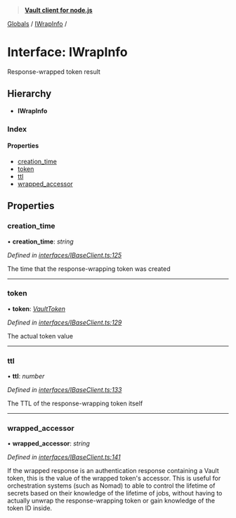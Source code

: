 > **[Vault client for node.js](../README.md)**

[Globals](../globals.md) / [IWrapInfo](iwrapinfo.md) /

# Interface: IWrapInfo

Response-wrapped token result

## Hierarchy

* **IWrapInfo**

### Index

#### Properties

* [creation_time](iwrapinfo.md#creation_time)
* [token](iwrapinfo.md#token)
* [ttl](iwrapinfo.md#ttl)
* [wrapped_accessor](iwrapinfo.md#wrapped_accessor)

## Properties

###  creation_time

• **creation_time**: *string*

*Defined in [interfaces/IBaseClient.ts:125](https://github.com/theogravity/vault-tacular/blob/13bcf09/src/interfaces/IBaseClient.ts#L125)*

The time that the response-wrapping token was created

___

###  token

• **token**: *[VaultToken](../globals.md#vaulttoken)*

*Defined in [interfaces/IBaseClient.ts:129](https://github.com/theogravity/vault-tacular/blob/13bcf09/src/interfaces/IBaseClient.ts#L129)*

The actual token value

___

###  ttl

• **ttl**: *number*

*Defined in [interfaces/IBaseClient.ts:133](https://github.com/theogravity/vault-tacular/blob/13bcf09/src/interfaces/IBaseClient.ts#L133)*

The TTL of the response-wrapping token itself

___

###  wrapped_accessor

• **wrapped_accessor**: *string*

*Defined in [interfaces/IBaseClient.ts:141](https://github.com/theogravity/vault-tacular/blob/13bcf09/src/interfaces/IBaseClient.ts#L141)*

If the wrapped response is an authentication response containing a Vault token,
this is the value of the wrapped token's accessor. This is useful for orchestration
systems (such as Nomad) to able to control the lifetime of secrets based on their
knowledge of the lifetime of jobs, without having to actually unwrap the response-wrapping
token or gain knowledge of the token ID inside.